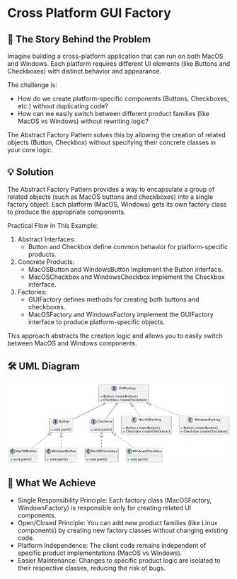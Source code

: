 # Cross Platform GUI Factory

## 📖 The Story Behind the Problem

Imagine building a cross-platform application that can run on both MacOS and Windows. Each platform requires different UI elements (like Buttons and Checkboxes) with distinct behavior and appearance.

The challenge is:

* How do we create platform-specific components (Buttons, Checkboxes, etc.) without duplicating code?
* How can we easily switch between different product families (like MacOS vs Windows) without rewriting logic?

The Abstract Factory Pattern solves this by allowing the creation of related objects (Button, Checkbox) without specifying their concrete classes in your core logic.

## 💡 Solution

The Abstract Factory Pattern provides a way to encapsulate a group of related objects (such as MacOS buttons and checkboxes) into a single factory object. Each platform (MacOS, Windows) gets its own factory class to produce the appropriate components.

Practical Flow in This Example:
1. Abstract Interfaces:
    * Button and Checkbox define common behavior for platform-specific products.
2. Concrete Products:
   * MacOSButton and WindowsButton implement the Button interface.
   * MacOSCheckbox and WindowsCheckbox implement the Checkbox interface.
3. Factories:
   * GUIFactory defines methods for creating both buttons and checkboxes.
   * MacOSFactory and WindowsFactory implement the GUIFactory interface to produce platform-specific objects.

This approach abstracts the creation logic and allows you to easily switch between MacOS and Windows components.

## 🛠️ UML Diagram

![Cross Platform GUI Elements uml](uml.png)

## 🎯 What We Achieve

* Single Responsibility Principle: Each factory class (MacOSFactory, WindowsFactory) is responsible only for creating related UI components.
* Open/Closed Principle: You can add new product families (like Linux components) by creating new factory classes without changing existing code.
* Platform Independence: The client code remains independent of specific product implementations (MacOS vs Windows).
* Easier Maintenance: Changes to specific product logic are isolated to their respective classes, reducing the risk of bugs.
